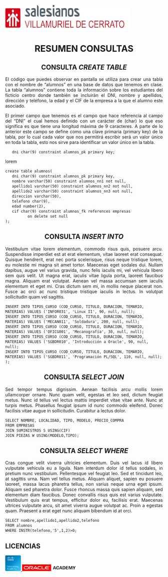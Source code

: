 <p align="left">
    <a href="https://www.centrodonbosco.es/" target="blank">
    <img src="https://github.com/Alvaruky/Resumen-Consultas/blob/main/assets/img/PieDePagina-removebg-preview%20(1).png" alt="Cabecera-Salesianos"
    height="80px" width="400px">
    </a>
</p>

# <h1 align="center"><strong>RESUMEN CONSULTAS</strong></h1>

## <h2 align="center"><strong>CONSULTA <em>CREATE TABLE</em></strong></h2>

<p align="justify">
  El código que puedes observar en pantalla se utiliza para crear una tabla con el nombre de “alumnos” en una base de datos que tenemos en clase. La tabla “alumnos” contiene toda la información sobre los estudiantes del ficticio centro donde también se incluirán el DNI, nombre y apellidos, dirección y teléfono, la edad y el CIF de la empresa a la que el alumno este asociado.
</p>

<p align="justify">
  El primer campo que tenemos es el campo que hace referencia al campo del “DNI” el cual hemos definido con un carácter de (char) lo que eso significa es que tiene una longitud máxima de 9 caracteres. A parte de lo anterior este campo se define como una clave primaria (primary key) de la tabla, por lo cual cada valor que nos permitirá escribir será un valor único en toda la tabla, esto nos sirve para identificar un valor único en la tabla.
<p>

```
   dni char(9) constraint alumnos_pk primary key;  
```

<p align="justify">
  lorem
</p>

```
create table alumnos(
   dni char(9) constraint alumnos_pk primary key,  
   nombre varchar(50) constraint alumnos_nn1 not null,  
   apellido1 varchar(50) constraint alumnos_nn2 not null,  
   apellido2 varchar(50) constraint alumnos_nn3 not null,  
   direccion varchar(50),  
   telefono char(9),  
   edad number(2),  
   cif char(9) constraint alumnos_fk references empresas  
          on delete set null  
);  
```

## <h2 align="center"><strong>CONSULTA <em>INSERT INTO</em></strong></h2>

<p align="justify">
    Vestibulum vitae lorem elementum, commodo risus quis, posuere arcu. Suspendisse imperdiet est at erat elementum, vitae laoreet erat consequat. Quisque hendrerit, erat nec porta scelerisque, risus neque tristique lorem, eu molestie mi magna sit amet tortor. Maecenas eget sodales dui. Nullam dapibus, augue vel varius gravida, nunc felis iaculis mi, vel vehicula libero sem quis velit. Ut magna erat, iaculis vitae ligula porta, laoreet faucibus magna. Aliquam erat volutpat. Aenean vel massa accumsan sem iaculis elementum et eget mi. Cras dictum sem mi, in mollis neque placerat non. Fusce ac orci ac nunc tristique tristique iaculis in lectus. In volutpat sollicitudin quam vel sagittis.
</p>

```
INSERT INTO TIPOS_CURSO (COD_CURSO, TITULO, DURACION, TEMARIO, MATERIAS) VALUES ('INFOR031', 'Linux II', 90, null, null);  
INSERT INTO TIPOS_CURSO (COD_CURSO, TITULO, DURACION, TEMARIO, MATERIAS) VALUES ('MECAN011', 'Soldadura', 200, null, null);  
INSERT INTO TIPOS_CURSO (COD_CURSO, TITULO, DURACION, TEMARIO, MATERIAS) VALUES ('OFICG001', 'Mecanografía', 30, null, null);  
INSERT INTO TIPOS_CURSO (COD_CURSO, TITULO, DURACION, TEMARIO, MATERIAS) VALUES ('SGBDR010', 'Introducción a Oracle', 90, null, null);  
INSERT INTO TIPOS_CURSO (COD_CURSO, TITULO, DURACION, TEMARIO, MATERIAS) VALUES ('SGBDR011', 'Programación PL/SQL', 110, null, null);  
);    
  ```

## <h2 align="center"><strong>CONSULTA <em>SELECT JOIN</em></strong></h2>

<p align="justify">
    Sed tempor tempus dignissim. Aenean facilisis arcu mollis lorem ullamcorper ornare. Nunc quam velit, egestas et leo sed, dictum feugiat metus. Nunc id tellus vel lectus mattis imperdiet vitae vitae ante. Nunc at turpis metus. Phasellus feugiat ipsum id nunc commodo eleifend. Donec facilisis vitae augue in sollicitudin. Curabitur a lectus dolor.
</p>

```
SELECT NOMBRE, LOCALIDAD, TIPO, MODELO, PRECIO_COMPRA  
FROM EMPRESAS  
JOIN SUMINISTROS S USING(CIF)  
JOIN PIEZAS W USING(MODELO,TIPO);  
  ```

## <h2 align="center"><strong>CONSULTA <em>SELECT WHERE</em></strong></h2>

<p align="justify">
    Cras congue velit viverra ultricies elementum. Duis vel lacus id libero vulputate vehicula eu a ligula. Nam interdum dolor id tellus sodales, in pretium nunc vestibulum. Pellentesque vel feugiat leo. Sed et tincidunt leo, at sagittis urna. Nam vel tellus metus. Aliquam aliquet, sapien eu posuere laoreet, massa lacus pharetra tellus, non varius neque urna eget ipsum. Aliquam sed pharetra dolor. Fusce rhoncus massa quis sapien aliquam, sed elementum diam faucibus. Donec convallis risus quis est varius vulputate. Vestibulum quis erat tempus, efficitur dolor eu, facilisis erat. Maecenas ultrices vulputate arcu, sit amet viverra augue volutpat ac. Proin a egestas quam. Praesent a erat eget nunc aliquam bibendum id at orci.
</p>

```
SELECT nombre,apellido1,apellido2,telefono  
FROM alumnos  
WHERE INSTR(telefono,'5',1,2)>0;  
  ```

## <h2 align="left"><strong>LICENCIAS</strong></h2>

<p align="left">
    <a href="https://www.netacad.com/" target="blank">
    <img src="https://github.com/Alvaruky/Resumen-Consultas/blob/main/assets/img/NetworkingAcademy_360px_72_RGB.png" alt="Cisco-Networking-Academy" height="50px" width="50px">
    </a>
    <a href="https://academy.oracle.com/es/" target="blank">
    <img src="https://github.com/Alvaruky/Resumen-Consultas/blob/main/assets/img/descarga.png" alt="Oracle-Academy" height="34%" width="34%">
  </a>
</p>
